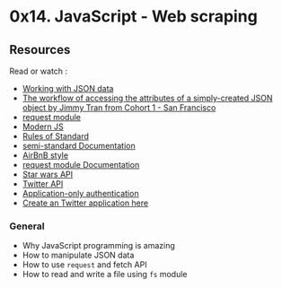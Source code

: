 # 0x14. JavaScript - Web scraping
## Resources

Read or watch :
* [Working with JSON data](https://developer.mozilla.org/en-US/docs/Learn/JavaScript/Objects/JSON)
* [The workflow of accessing the attributes of a simply-created JSON object by Jimmy Tran from Cohort 1 - San Francisco](https://medium.com/@vietkieutie/the-workflow-of-accessing-the-attributes-of-a-simply-created-json-object-82a5b33e2319)
* [request module](https://github.com/request/request)
* [Modern JS](https://github.com/mbeaudru/modern-js-cheatsheet)
* [Rules of Standard](https://standardjs.com/rules.html)
* [semi-standard Documentation](https://github.com/standard/semistandard)
* [AirBnB style](https://github.com/airbnb/javascript)
* [request module Documentation](https://github.com/request/request)
* [Star wars API](https://swapi-api.hbtn.io/)
* [Twitter API](https://developer.twitter.com/en/docs/api-reference-index)
* [Application-only authentication](https://developer.twitter.com/en/docs/basics/authentication/overview)
* [Create an Twitter application here](https://developer.twitter.com/en/apps)

### General
* Why JavaScript programming is amazing
* How to manipulate JSON data
* How to use  ` request `  and fetch API
* How to read and write a file using  ` fs `  module
